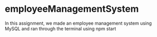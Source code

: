 # employeeManagementSystem

In this assignment, we made an employee management system using MySQL and ran through the terminal using npm start
